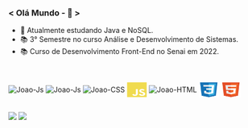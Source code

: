 ### < Olá Mundo - 👋 \>

- 🌱 Atualmente estudando Java e NoSQL.
- 📚 3° Semestre no curso Análise e Desenvolvimento de Sistemas.
- 📚 Curso de Desenvolvimento Front-End no Senai em 2022.



##

<div style="display: inline_block"><br>
    <img align="center" alt="Joao-Js" height="30" width="40" src="https://cdn.jsdelivr.net/gh/devicons/devicon@latest/icons/git/git-original.svg">
    <img align="center" alt="Joao-Js" height="30" width="40" src="https://cdn.jsdelivr.net/gh/devicons/devicon@latest/icons/java/java-plain-wordmark.svg"> 
    <img align="center" alt="Joao-CSS" height="30" width="40" src="https://cdn.jsdelivr.net/gh/devicons/devicon@latest/icons/python/python-original.svg">
    <img align="center" alt="Joao-Js" height="30" width="40" src="https://raw.githubusercontent.com/devicons/devicon/master/icons/javascript/javascript-plain.svg">
    <img align="center" alt="Joao-HTML" height="30" width="40" src="https://cdn.jsdelivr.net/gh/devicons/devicon@latest/icons/react/react-original.svg">
    <img align="center" alt="Joao-CSS" height="30" width="40" src="https://raw.githubusercontent.com/devicons/devicon/master/icons/css3/css3-original.svg">
    <img align="center" alt="Joao-HTML" height="30" width="40" src="https://raw.githubusercontent.com/devicons/devicon/master/icons/html5/html5-original.svg">
   
</div>

##
<div> 
  <a href = "mailto:joaopedroenv@gmail.com"><img src="https://img.shields.io/badge/-Gmail-%23333?style=for-the-badge&logo=gmail&logoColor=white" target="_blank"></a>
  <a href="https://www.linkedin.com/in/jo%C3%A3o-pedro-9b5425250/" target="_blank"><img src="https://img.shields.io/badge/-LinkedIn-%230077B5?style=for-the-badge&logo=linkedin&logoColor=white"></a> 
</div>
